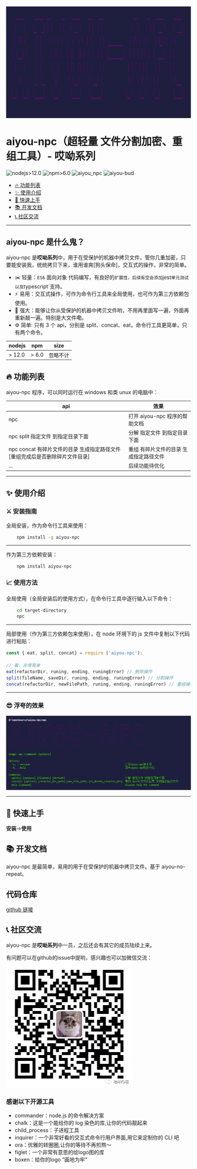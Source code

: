 <p align="center">
    <img src="./sources/logo.png" alt="Image" width="600" height="304"/>
</p>

# aiyou-npc（超轻量 文件分割加密、重组工具）- 哎呦系列

![nodejs>12.0](https://img.shields.io/badge/nodejs-%3E%2012.0-brightgreen.svg?id=aiyou-npc)
![npm>6.0](https://img.shields.io/badge/npm-%20%3E%206.0-brightgreen.svg?id=aiyou-npc)
![aiyou_npc](https://img.shields.io/badge/aiyou_npc-1.0.0-brightgreen.svg?id=aiyou-npc)
![aiyou-bud](https://img.shields.io/badge/aiyou-bud-brightgreen.svg?id=aiyou-npc)

- [🔥 功能列表](##功能列表)
- [✨ 使用介绍](#使用介绍)
- [🚀 快速上手](#快速上手)
- [📚 开发文档](#开发文档)
- [📞 社区交流](#社区交流)

---

## aiyou-npc 是什么鬼？

aiyou-npc 是**哎呦系列**中，用于在受保护的机器中拷贝文件，管你几重加密，只要能安装我，统统拷贝下来，谁用谁爽[狗头保命]，交互式的操作，非常的简单。

- ✂️ 轻量：`ES6` 面向对象 代码编写，有良好的`扩展性，后续有空会添加`jest`单元测试以及`typescript`支持。
- ⚡ 易用：交互式操作，可作为命令行工具来全局使用，也可作为第三方依赖包使用。
- 💉 强大：能够让你从受保护的机器中拷贝文件哟，不用再里面写一遍，外面再重新敲一遍。特别是大文件嘞。
- ⚙️️ 简单: 只有 3 个 api，分别是 split、concat、eat，命令行工具更简单，只有两个命令。

| nodejs | npm   | size   |
| ------ | ----- | ------ |
| > 12.0  | > 6.0 | 忽略不计 |

## 🔥 功能列表

aiyou-npc 程序，可以同时运行在 windows 和类 unux 的电脑中：

| api                                   | 效果                                                               |
| ------------------------------------- | ------------------------------------------------------------------ |
| npc                              | 打开 aiyou-npc 程序的帮助文档                             |
| npc split 指定文件 到指定目录下面      | 分解 指定文件 到指定目录下面                     |
| npc concat 有碎片文件的目录 生成指定路径文件 [重组完成后是否删除碎片文件目录]    | 重组 有碎片文件的目录 生成指定路径文件       |
| ...                                   | 后续功能待优化                                                     |

---

## ✨ 使用介绍

### ⚔️ 安装指南

全局安装，作为命令行工具来使用：

```bash
    npm install -g aiyou-npc
```

---

作为第三方依赖安装：

```bash
    npm install aiyou-npc
```

### 📈 使用方法

全局使用（全局安装后的使用方式），在命令行工具中逐行输入以下命令：

```bash
    cd target-directory
    npc
```

---

局部使用（作为第三方依赖包来使用），在 node 环境下的 js 文件中复制以下代码进行粘贴：

```javascript
const { eat, split, concat} = require ('aiyou-npc');

// 看，非常简单
eat(refactorDir, runing, ending, runingError) // 删除操作
split(fileName, saveDir, runing, ending, runingError) // 分割操作
concat(refactorDir, newFilePath, runing, ending, runingError) // 重组操作
```

---

### 😎 浮夸的效果

![aiyou-npc](./sources/20200228225545.png)

---

## 🚀 快速上手

**安装**->**使用**

## 📚 开发文档

aiyou-npc 是最简单，易用的用于在受保护的机器中拷贝文件。基于 aiyou-no-repeat。

## 代码仓库

[github 链接](https://github.com/aiyoudiao/aiyou-npc)

## 📞 社区交流

aiyou-npc 是**哎呦系列**中一员，之后还会有其它的成员陆续上来。

有问题可以在github的issue中提哟，感兴趣也可以加微信交流：
![加我微信个人号](./sources/20210902104555.jpg)

### 感谢以下开源工具

- commander：node.js 的命令解决方案
- chalk：这是一个能给你的 log 染色的库,让你的代码靓起来
- child_process：子进程工具
- inquirer：一个非常好看的交互式命令行用户界面,用它来定制你的 CLI 吧 
- ora：优雅的转圈圈,让你的等待不再煎熬～
- figlet：一个非常有意思的绘logo图的库
- boxen：给你的logo “画地为牢”
